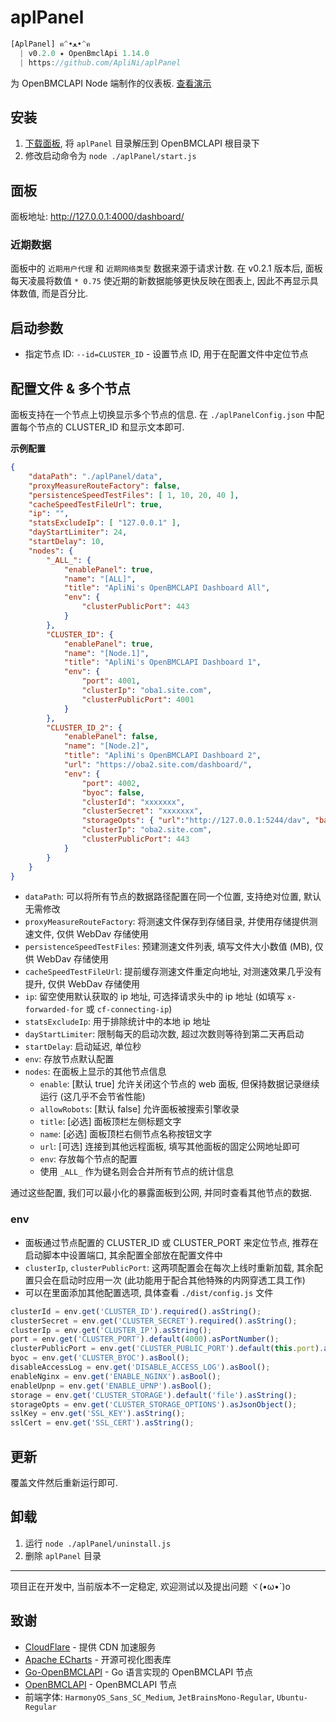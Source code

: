 # aplPanel
```js
[AplPanel] ฅ^•ﻌ•^ฅ
  | v0.2.0 ✦ OpenBmclApi 1.14.0
  | https://github.com/ApliNi/aplPanel
```

为 OpenBMCLAPI Node 端制作的仪表板. [查看演示](https://bmclapi-2-node.ipacel.cc/dashboard/)

## 安装
1. [下载面板](https://github.com/ApliNi/aplPanel/releases), 将 `aplPanel` 目录解压到 OpenBMCLAPI 根目录下
2. 修改启动命令为 `node ./aplPanel/start.js`

## 面板
面板地址: http://127.0.0.1:4000/dashboard/

### 近期数据
面板中的 `近期用户代理` 和 `近期网络类型` 数据来源于请求计数. 在 v0.2.1 版本后, 面板每天凌晨将数值 `* 0.75` 使近期的新数据能够更快反映在图表上, 因此不再显示具体数值, 而是百分比.

## 启动参数
- 指定节点 ID: `--id=CLUSTER_ID` - 设置节点 ID, 用于在配置文件中定位节点

## 配置文件 & 多个节点
面板支持在一个节点上切换显示多个节点的信息.
在 `./aplPanelConfig.json` 中配置每个节点的 CLUSTER_ID 和显示文本即可.

**示例配置**
```json
{
	"dataPath": "./aplPanel/data",
	"proxyMeasureRouteFactory": false,
	"persistenceSpeedTestFiles": [ 1, 10, 20, 40 ],
	"cacheSpeedTestFileUrl": true,
	"ip": "",
	"statsExcludeIp": [ "127.0.0.1" ],
	"dayStartLimiter": 24,
	"startDelay": 10,
	"nodes": {
		"_ALL_": {
			"enablePanel": true,
			"name": "[ALL]",
			"title": "ApliNi's OpenBMCLAPI Dashboard All",
			"env": {
				"clusterPublicPort": 443
			}
		},
		"CLUSTER_ID": {
			"enablePanel": true,
			"name": "[Node.1]",
			"title": "ApliNi's OpenBMCLAPI Dashboard 1",
			"env": {
				"port": 4001,
				"clusterIp": "oba1.site.com",
				"clusterPublicPort": 4001
			}
		},
		"CLUSTER_ID_2": {
			"enablePanel": false,
			"name": "[Node.2]",
			"title": "ApliNi's OpenBMCLAPI Dashboard 2",
			"url": "https://oba2.site.com/dashboard/",
			"env": {
				"port": 4002,
				"byoc": false,
				"clusterId": "xxxxxxx",
				"clusterSecret": "xxxxxxx",
				"storageOpts": { "url":"http://127.0.0.1:5244/dav", "basePath":"pan/OpenBmclApi/download", "username":"username", "password":"password" },
				"clusterIp": "oba2.site.com",
				"clusterPublicPort": 443
			}
		}
	}
}
```

- `dataPath`: 可以将所有节点的数据路径配置在同一个位置, 支持绝对位置, 默认无需修改
- `proxyMeasureRouteFactory`: 将测速文件保存到存储目录, 并使用存储提供测速文件, 仅供 WebDav 存储使用
- `persistenceSpeedTestFiles`: 预建测速文件列表, 填写文件大小数值 (MB), 仅供 WebDav 存储使用
- `cacheSpeedTestFileUrl`: 提前缓存测速文件重定向地址, 对测速效果几乎没有提升, 仅供 WebDav 存储使用
- `ip`: 留空使用默认获取的 ip 地址, 可选择请求头中的 ip 地址 (如填写 `x-forwarded-for` 或 `cf-connecting-ip`)
- `statsExcludeIp`: 用于排除统计中的本地 ip 地址
- `dayStartLimiter`: 限制每天的启动次数, 超过次数则等待到第二天再启动
- `startDelay`: 启动延迟, 单位秒
- `env`: 存放节点默认配置
- `nodes`: 在面板上显示的其他节点信息
	- `enable`: [默认 true] 允许关闭这个节点的 web 面板, 但保持数据记录继续运行 (这几乎不会节省性能)
	- `allowRobots`: [默认 false] 允许面板被搜索引擎收录
	- `title`: [必选] 面板顶栏左侧标题文字
	- `name`: [必选] 面板顶栏右侧节点名称按钮文字
	- `url`: [可选] 连接到其他远程面板, 填写其他面板的固定公网地址即可
	- `env`: 存放每个节点的配置
	- 使用 `_ALL_` 作为键名则会合并所有节点的统计信息

通过这些配置, 我们可以最小化的暴露面板到公网, 并同时查看其他节点的数据.

### env
- 面板通过节点配置的 CLUSTER_ID 或 CLUSTER_PORT 来定位节点, 推荐在启动脚本中设置端口, 其余配置全部放在配置文件中
- `clusterIp`, `clusterPublicPort`: 这两项配置会在每次上线时重新加载, 其余配置只会在启动时应用一次 (此功能用于配合其他特殊的内网穿透工具工作)
- 可以在里面添加其他配置选项, 具体查看 `./dist/config.js` 文件
```js
clusterId = env.get('CLUSTER_ID').required().asString();
clusterSecret = env.get('CLUSTER_SECRET').required().asString();
clusterIp = env.get('CLUSTER_IP').asString();
port = env.get('CLUSTER_PORT').default(4000).asPortNumber();
clusterPublicPort = env.get('CLUSTER_PUBLIC_PORT').default(this.port).asPortNumber();
byoc = env.get('CLUSTER_BYOC').asBool();
disableAccessLog = env.get('DISABLE_ACCESS_LOG').asBool();
enableNginx = env.get('ENABLE_NGINX').asBool();
enableUpnp = env.get('ENABLE_UPNP').asBool();
storage = env.get('CLUSTER_STORAGE').default('file').asString();
storageOpts = env.get('CLUSTER_STORAGE_OPTIONS').asJsonObject();
sslKey = env.get('SSL_KEY').asString();
sslCert = env.get('SSL_CERT').asString();
```

## 更新
覆盖文件然后重新运行即可.

## 卸载
1. 运行 `node ./aplPanel/uninstall.js`
2. 删除 `aplPanel` 目录

---

项目正在开发中, 当前版本不一定稳定, 欢迎测试以及提出问题 ヾ(•ω•`)o

## 致谢
- [CloudFlare](https://www.cloudflare.com/) - 提供 CDN 加速服务
- [Apache ECharts](https://echarts.apache.org/) - 开源可视化图表库
- [Go-OpenBMCLAPI](https://github.com/LiterMC/go-openbmclapi) - Go 语言实现的 OpenBMCLAPI 节点
- [OpenBMCLAPI](https://github.com/bangbang93/openbmclapi) - OpenBMCLAPI 节点
- 前端字体: `HarmonyOS_Sans_SC_Medium`, `JetBrainsMono-Regular`, `Ubuntu-Regular`

